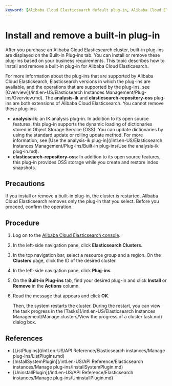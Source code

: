 ```yaml
---
keyword: [Alibaba Cloud Elasticsearch default plug-in, Alibaba Cloud Elasticsearch built-in plug-in]
---
```


# Install and remove a built-in plug-in

After you purchase an Alibaba Cloud Elasticsearch cluster, built-in plug-ins are displayed on the Built-in Plug-ins tab. You can install or remove these plug-ins based on your business requirements. This topic describes how to install and remove a built-in plug-in for Alibaba Cloud Elasticsearch.

For more information about the plug-ins that are supported by Alibaba Cloud Elasticsearch, Elasticsearch versions in which the plug-ins are available, and the operations that are supported by the plug-ins, see [Overview](/intl.en-US/Elasticsearch Instances Management/Plug-ins/Overview.md). The **analysis-ik** and **elasticsearch-repository-oss** plug-ins are both extensions of Alibaba Cloud Elasticsearch. You cannot remove these plug-ins.

-   **analysis-ik**: an IK analysis plug-in. In addition to its open source features, this plug-in supports the dynamic loading of dictionaries stored in Object Storage Service \(OSS\). You can update dictionaries by using the standard update or rolling update method. For more information, see [Use the analysis-ik plug-in](/intl.en-US/Elasticsearch Instances Management/Plug-ins/Built-in plug-ins/Use the analysis-ik plug-in.md).
-   **elasticsearch-repository-oss**: In addition to its open source features, this plug-in provides OSS storage while you create and restore index snapshots.

## Precautions

If you install or remove a built-in plug-in, the cluster is restarted. Alibaba Cloud Elasticsearch removes only the plug-in that you select. Before you proceed, confirm the operation.

## Procedure

1.  Log on to the [Alibaba Cloud Elasticsearch console](https://elasticsearch.console.aliyun.com/#/home).

2.  In the left-side navigation pane, click **Elasticsearch Clusters**.

3.  In the top navigation bar, select a resource group and a region. On the **Clusters** page, click the ID of the desired cluster.

4.  In the left-side navigation pane, click **Plug-ins**.

5.  On the **Built-in Plug-ins** tab, find your desired plug-in and click **Install** or **Remove** in the **Actions** column.

6.  Read the message that appears and click **OK**.

    Then, the system restarts the cluster. During the restart, you can view the task progress in the [Tasks](/intl.en-US/Elasticsearch Instances Management/Manage clusters/View the progress of a cluster task.md) dialog box.


## References

-   [ListPlugins](/intl.en-US/API Reference/Elasticsearch instances/Manage plug-ins/ListPlugins.md)
-   [InstallSystemPlugin](/intl.en-US/API Reference/Elasticsearch instances/Manage plug-ins/InstallSystemPlugin.md)
-   [UninstallPlugin](/intl.en-US/API Reference/Elasticsearch instances/Manage plug-ins/UninstallPlugin.md)

